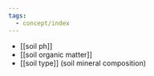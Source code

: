 ```yaml
---
tags:
  - concept/index
---
```

- [[soil ph]]
- [[soil organic matter]]
- [[soil type]] (soil mineral composition)